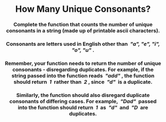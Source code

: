 <div align = 'center'>

# How Many Unique Consonants?

</div>

<div align = 'center'>

<h3>Complete the function that counts the number of unique consonants in a string (made up of printable ascii characters).</h3>

<h3>Consonants are letters used in English other than &nbsp;<em>"a", "e", "i", "o", "u"</em>&nbsp;.</h3>

<h3>Remember, your function needs to return the number of unique consonants - disregarding duplicates. For example, if the string passed into the function reads &nbsp;<em>"add"</em>&nbsp;, the function should return &nbsp;<em>1</em>&nbsp; rather than &nbsp;<em>2</em>&nbsp;, since &nbsp;<em>"d"</em>&nbsp; is a duplicate.</h3>

<h3>Similarly, the function should also disregard duplicate consonants of differing cases. For example, &nbsp;<em>"Dad"</em>&nbsp; passed into the function should return &nbsp;<em>1</em>&nbsp; as &nbsp;<em>"d"</em>&nbsp; and &nbsp;<em>"D</em>&nbsp; are duplicates.</h3>
</div>
